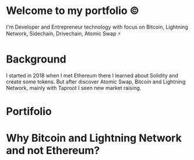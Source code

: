 # Welcome to my portfolio ©️

I'm Developer and Entrepreneur technology with focus on Bitcoin, Lightning Network, Sidechain, Drivechain, Atomic Swap ⚡

# Background 
I started in 2018 when I met Ethereum there  I learned about Solidity and create some tokens. But after discover Atomic Swap, Bitcoin and Lightning Network, mainly with Taproot I seen new market raising.

# Portifolio

# Why Bitcoin and Lightning Network and not Ethereum?
